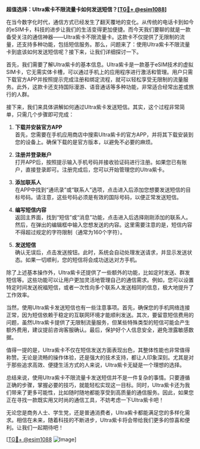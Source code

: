 **超值选择：Ultra紫卡不限流量卡如何发送短信？[[TG💪+ @esim1088](https://t.me/s/esim1088)]**

在当今数字化时代，通信方式已经发生了翻天覆地的变化。从传统的电话卡到如今的eSIM卡，科技的进步让我们的生活变得更加便捷。而今天我们要聊的就是一款备受关注的通信神器——Ultra紫卡不限流量卡。这款卡不仅提供了无限制的流量，还支持多种功能，包括短信服务。那么，问题来了：使用Ultra紫卡不限流量卡到底该如何发送短信呢？接下来，让我们详细探讨一下。

首先，我们需要了解Ultra紫卡的基本信息。Ultra紫卡是一款基于eSIM技术的虚拟SIM卡，它无需实体卡槽，可以通过手机上的应用程序进行激活和管理。用户只需下载官方APP并按照提示完成注册和绑定流程，就可以轻松享受无限制的流量服务。此外，这款卡还支持国际漫游、语音通话等多种功能，非常适合经常出差或旅行的人群。

接下来，我们来具体讲解如何通过Ultra紫卡发送短信。其实，这个过程非常简单，只需几个步骤即可完成：

1. **下载并安装官方APP**  
   首先，您需要在手机应用商店中搜索Ultra紫卡的官方APP，并将其下载安装到您的设备上。确保下载的是官方版本，以避免不必要的麻烦。

2. **注册并登录账户**  
   打开APP后，按照提示输入手机号码并接收验证码进行注册。如果您已有账户，直接登录即可。注册完成后，您可以开始管理您的Ultra紫卡。

3. **添加联系人**  
   在APP中找到“通讯录”或“联系人”选项，点击进入后添加您想要发送短信的目标号码。请注意，这些号码必须是有效的国际号码，以便正常发送短信。

4. **编写短信内容**  
   返回主界面，找到“短信”或“消息”功能，点击进入后选择刚刚添加的联系人。然后，在弹出的编辑框中输入您想发送的内容。这里需要注意的是，短信内容不得超过规定的字符限制（通常为160个字符）。

5. **发送短信**  
   确认无误后，点击发送按钮。此时，系统会自动处理发送请求，并显示发送状态。如果一切顺利，您的短信将会成功送达对方手机。

除了上述基本操作外，Ultra紫卡还提供了一些额外的功能，比如定时发送、群发短信等。这些功能可以让用户更加灵活地管理自己的通信需求。例如，您可以设置特定时间发送祝福短信，或者一次性向多个联系人发送相同的信息，极大地提升了工作效率。

当然，使用Ultra紫卡发送短信也有一些注意事项。首先，确保您的手机网络连接正常，因为短信依赖于稳定的互联网环境才能顺利发送。其次，要留意短信费用的问题，虽然Ultra紫卡提供了无限制流量服务，但某些特殊类型的短信可能会产生额外费用，建议提前咨询客服确认。最后，保护好个人信息安全，避免泄露敏感数据。

值得一提的是，Ultra紫卡不仅在短信发送方面表现出色，其整体性能也非常值得称赞。无论是流畅的操作体验，还是强大的技术支持，都让人印象深刻。尤其是对于那些追求高效、便捷生活方式的人来说，Ultra紫卡无疑是一个理想的选择。

总结来说，使用Ultra紫卡不限流量卡发送短信并不是一件复杂的事情。只要遵循正确的步骤，掌握必要的技巧，就能轻松实现这一目标。同时，Ultra紫卡还为我们带来了更多可能性，比如随时随地都能享受到高质量的通信服务。因此，如果您正在寻找一款既实用又时尚的通信工具，不妨考虑一下Ultra紫卡吧！

无论您是商务人士、学生党，还是普通消费者，Ultra紫卡都能满足您的多样化需求。相信在未来，随着科技的不断进步，Ultra紫卡将会带给我们更多的惊喜和便利。让我们一起期待吧！

[[TG💪+ @esim1088](https://t.me/s/esim1088) ![Image](https://i.postimg.cc/4NQfJmqS/Snipaste-2025-05-13-00-14-12.png)]